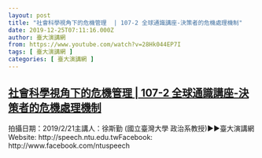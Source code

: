 ```yaml
---
layout: post
title: "社會科學視角下的危機管理  | 107-2 全球通識講座-決策者的危機處理機制"
date: 2019-12-25T07:11:16.000Z
author: 臺大演講網
from: https://www.youtube.com/watch?v=28Hk044EP7I
tags: [ 臺大演講網 ]
categories: [ 臺大演講網 ]
---
```

<!--1577257876000-->
[社會科學視角下的危機管理  | 107-2 全球通識講座-決策者的危機處理機制](https://www.youtube.com/watch?v=28Hk044EP7I)
------

<div>
拍攝日期：2019/2/21主講人：徐斯勤 (國立臺灣大學 政治系教授)►►臺大演講網Website: http://speech.ntu.edu.twFacebook: http://www.facebook.com/ntuspeech
</div>
